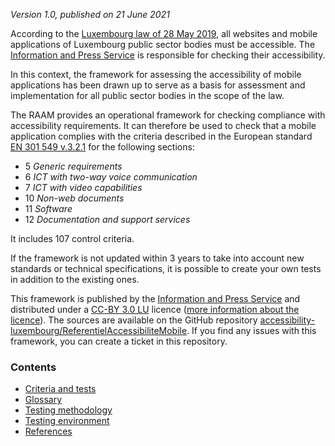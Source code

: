 *Version 1.0, published on 21 June 2021*

According to the [Luxembourg law of 28 May 2019](http://legilux.public.lu/eli/etat/leg/loi/2019/05/28/a373/jo), all websites and mobile applications of Luxembourg public sector bodies must be accessible. The [Information and Press Service](https://sip.gouvernement.lu/en.html) is responsible for checking their accessibility.

In this context, the framework for assessing the accessibility of mobile applications has been drawn up to serve as a basis for assessment and implementation for all public sector bodies in the scope of the law.

The RAAM provides an operational framework for checking compliance with accessibility requirements. It can therefore be used to check that a mobile application complies with the criteria described in the European standard [EN 301 549 v.3.2.1](https://www.etsi.org/deliver/etsi_en/301500_301599/301549/03.02.01_60/en_301549v030201p.pdf) for the following sections: 

- 5 *Generic requirements*
- 6 *ICT with two-way voice communication*
- 7 *ICT with video capabilities*
- 10 *Non-web documents*
- 11 *Software*
- 12 *Documentation and support services*

It includes 107 control criteria. 

If the framework is not updated within 3 years to take into account new standards or technical specifications, it is possible to create your own tests in addition to the existing ones.

This framework is published by the [Information and Press Service](https://sip.gouvernement.lu/en.html) and distributed under a [CC-BY 3.0 LU](https://creativecommons.org/licenses/by/3.0/lu/) licence ([more information about the licence](../licence.md)). The sources are available on the GitHub repository [accessibility-luxembourg/ReferentielAccessibiliteMobile](https://github.com/accessibility-luxembourg/ReferentielAccessibiliteMobile).
If you find any issues with this framework, you can create a ticket in this repository.


### Contents

- [Criteria and tests](referentiel-technique.md)
- [Glossary](glossaire.md)
- [Testing methodology](methodologie.md)
- [Testing environment](environnement.md)
- [References](references.md)

